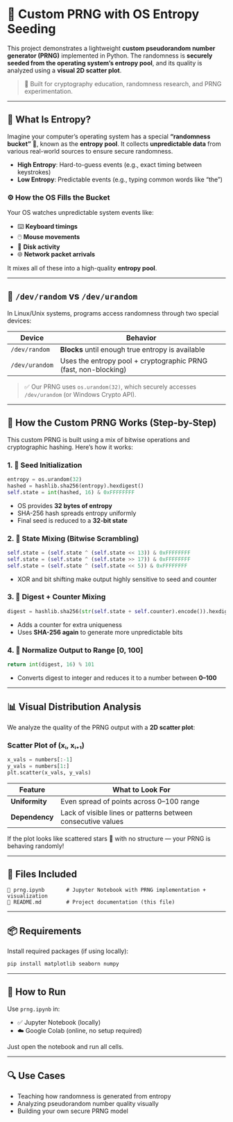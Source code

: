 # 🔐 Custom PRNG with OS Entropy Seeding

This project demonstrates a lightweight **custom pseudorandom number generator (PRNG)** implemented in Python. The randomness is **securely seeded from the operating system’s entropy pool**, and its quality is analyzed using a **visual 2D scatter plot**.

> 📓 Built for cryptography education, randomness research, and PRNG experimentation.

---

## 🧠 What Is Entropy?

Imagine your computer’s operating system has a special **“randomness bucket”** 🧳, known as the **entropy pool**. It collects **unpredictable data** from various real-world sources to ensure secure randomness.

* **High Entropy**: Hard-to-guess events (e.g., exact timing between keystrokes)
* **Low Entropy**: Predictable events (e.g., typing common words like “the”)

### ⚙️ How the OS Fills the Bucket

Your OS watches unpredictable system events like:

* ⌨️ **Keyboard timings**
* 🖱️ **Mouse movements**
* 📀 **Disk activity**
* 🌐 **Network packet arrivals**

It mixes all of these into a high-quality **entropy pool**.

---

## 🧰 `/dev/random` vs `/dev/urandom`

In Linux/Unix systems, programs access randomness through two special devices:

| Device         | Behavior                                                        |
| -------------- | --------------------------------------------------------------- |
| `/dev/random`  | **Blocks** until enough true entropy is available               |
| `/dev/urandom` | Uses the entropy pool + cryptographic PRNG (fast, non-blocking) |

> ✅ Our PRNG uses `os.urandom(32)`, which securely accesses `/dev/urandom` (or Windows Crypto API).

---

## 🧪 How the Custom PRNG Works (Step-by-Step)

This custom PRNG is built using a mix of bitwise operations and cryptographic hashing. Here’s how it works:

### 1. 🔑 Seed Initialization

```python
entropy = os.urandom(32)
hashed = hashlib.sha256(entropy).hexdigest()
self.state = int(hashed, 16) & 0xFFFFFFFF
```

* OS provides **32 bytes of entropy**
* SHA-256 hash spreads entropy uniformly
* Final seed is reduced to a **32-bit state**

### 2. 🔄 State Mixing (Bitwise Scrambling)

```python
self.state = (self.state ^ (self.state << 13)) & 0xFFFFFFFF
self.state = (self.state ^ (self.state >> 17)) & 0xFFFFFFFF
self.state = (self.state ^ (self.state << 5)) & 0xFFFFFFFF
```

* XOR and bit shifting make output highly sensitive to seed and counter

### 3. 🔁 Digest + Counter Mixing

```python
digest = hashlib.sha256(str(self.state + self.counter).encode()).hexdigest()
```

* Adds a counter for extra uniqueness
* Uses **SHA-256 again** to generate more unpredictable bits

### 4. 🎯 Normalize Output to Range \[0, 100]

```python
return int(digest, 16) % 101
```

* Converts digest to integer and reduces it to a number between **0–100**

---

## 📊 Visual Distribution Analysis

We analyze the quality of the PRNG output with a **2D scatter plot**:

### Scatter Plot of (xᵢ, xᵢ₊₁)

```python
x_vals = numbers[:-1]
y_vals = numbers[1:]
plt.scatter(x_vals, y_vals)
```

| Feature        | What to Look For                                             |
| -------------- | ------------------------------------------------------------ |
| **Uniformity** | Even spread of points across 0–100 range                     |
| **Dependency** | Lack of visible lines or patterns between consecutive values |

If the plot looks like scattered stars 🌌 with no structure — your PRNG is behaving randomly!

---

## 📁 Files Included

```
🔹 prng.ipynb       # Jupyter Notebook with PRNG implementation + visualization
🔹 README.md        # Project documentation (this file)
```

---

## 📦 Requirements

Install required packages (if using locally):

```bash
pip install matplotlib seaborn numpy
```

---

## 🚀 How to Run

Use `prng.ipynb` in:

* ✅ Jupyter Notebook (locally)
* ☁️ Google Colab (online, no setup required)

Just open the notebook and run all cells.

---

## 🔍 Use Cases

* Teaching how randomness is generated from entropy
* Analyzing pseudorandom number quality visually
* Building your own secure PRNG model
